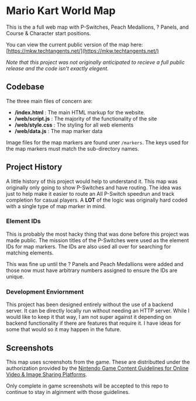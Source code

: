 # Mario Kart World Map

This is the a full web map with P-Switches, Peach Medallions, ? Panels, 
and Course & Character start positions.

You can view the current public version of the map here:
[https://mkw.techtangents.net/](https://mkw.techtangents.net/)

*Note that this project was not originally anticipated to recieve a full public release and the code isn't exactly elegent.*

## Codebase

The three main files of concern are:

 - **/index.html** : The main HTML markup for the website.
 - **/web/script.js** : The majority of the functionality of the site
 - **/web/style.css** : The styling for all web elements
 - **/web/data.js** : The map marker data

Image files for the map markers are found uner `/markers`. The keys used for the map markers must match the sub-directory names.

## Project History

A little history of this project would help to understand it. This map was 
originally only going to show P-Switches and have routing. The idea was just to
help make it easier to route an All P-Switch speedrun and track completion for
casual players. A **LOT** of the logic was originally hard coded with a single
type of map marker in mind.

### Element IDs

This is probably the most hacky thing that was done before this project was made
public. The mission titles of the P-Switches were used as the element IDs for 
map markers. The IDs are also used all over for searching for matching elements.

This was fine up until the ? Panels and Peach Medallions were added and those 
now must have arbitrary numbers assigned to ensure the IDs are unique.

### Development Enviornment

This project has been designed entirely without the use of a backend server. It
can be directly locally run without needing an HTTP server. While I would like 
to keep it that way, I am not super against it depending on backend functionality
if there are features that require it. I have ideas for some that would so it
may happen in the future.


## Screenshots

This map uses screenshots from the game. These are distributted under the 
authorization provided by the [Nintendo Game Content Guidelines
for Online Video & Image Sharing Platforms](https://www.nintendo.co.jp/networkservice_guideline/en/index.html).

Only complete in game screenshots will be accepted to this repo to continue
to stay in alginment with those guidelines.
